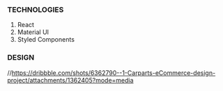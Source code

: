### TECHNOLOGIES
1. React
2. Material UI
3. Styled Components

### DESIGN
//https://dribbble.com/shots/6362790--1-Carparts-eCommerce-design-project/attachments/1362405?mode=media
